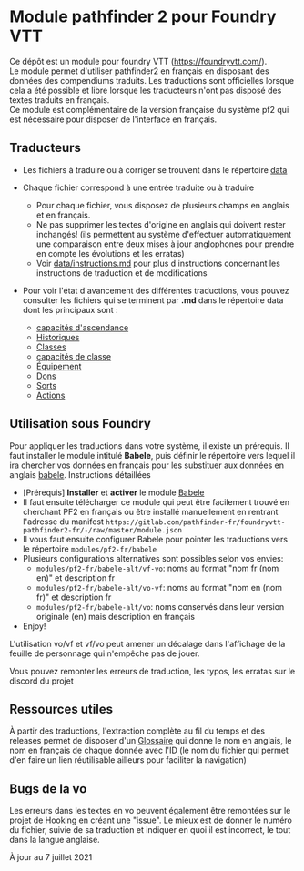 # Module pathfinder 2 pour Foundry VTT

Ce dépôt est un module pour foundry VTT (https://foundryvtt.com/).  
Le module permet d'utiliser pathfinder2 en français en disposant des données des compendiums traduits. Les traductions sont officielles lorsque cela a été possible et libre lorsque les traducteurs n'ont pas disposé des textes traduits en français.  
Ce module est complémentaire de la version française du système pf2 qui est nécessaire pour disposer de l'interface en français.  

## Traducteurs

* Les fichiers à traduire ou à corriger se trouvent dans le répertoire [data](data/)

* Chaque fichier correspond à une entrée traduite ou à traduire
  * Pour chaque fichier, vous disposez de plusieurs champs en anglais et en français.
  * Ne pas supprimer les textes d'origine en anglais qui doivent rester inchangés! (ils permettent au système d'effectuer automatiquement une comparaison entre deux mises à jour anglophones pour prendre en compte les évolutions et les erratas)
  * Voir [data/instructions.md](data/instructions.md) pour plus d'instructions concernant les instructions de traduction et de modifications

* Pour voir l'état d'avancement des différentes traductions, vous pouvez consulter les fichiers qui se terminent par **.md** dans le répertoire data dont les principaux sont :
  * [capacités d'ascendance](data/status-ancestryfeatures.md)
  * [Historiques](data/status-backgrounds.md)
  * [Classes](data/status-classes.md)
  * [capacités de classe](data/status-classfeatures.md)
  * [Équipement](data/status-equipment.md)
  * [Dons](data/status-feats.md)
  * [Sorts](data/status-spells.md)
  * [Actions](data/status-actions.md)

## Utilisation sous Foundry

Pour appliquer les traductions dans votre système, il existe un prérequis.
Il faut installer le module intitulé **Babele**, puis définir le répertoire vers lequel il ira chercher vos données en français pour les substituer aux données en anglais [babele](babele/). Instructions détaillées
* [Prérequis] **Installer** et **activer** le module [Babele](https://gitlab.com/riccisi/foundryvtt-babele)
* Il faut ensuite télécharger ce module qui peut être facilement trouvé en cherchant PF2 en français ou être installé manuellement en rentrant l'adresse du manifest `https://gitlab.com/pathfinder-fr/foundryvtt-pathfinder2-fr/-/raw/master/module.json`
* Il vous faut ensuite configurer Babele pour pointer les traductions vers le répertoire `modules/pf2-fr/babele`
* Plusieurs configurations alternatives sont possibles selon vos envies:
  * `modules/pf2-fr/babele-alt/vf-vo`: noms au format "nom fr (nom en)" et description fr
  * `modules/pf2-fr/babele-alt/vo-vf`: noms au format "nom en (nom fr)" et description fr
  * `modules/pf2-fr/babele-alt/vo`: noms conservés dans leur version originale (en) mais description en français
* Enjoy!

L'utilisation vo/vf et vf/vo peut amener un décalage dans l'affichage de la feuille de personnage qui n'empêche pas de jouer.

Vous pouvez remonter les erreurs de traduction, les typos, les erratas sur le discord du projet

## Ressources utiles
À partir des traductions, l'extraction complète au fil du temps et des releases permet de disposer d'un [Glossaire](data/dictionnaire.md) qui donne le nom en anglais, le nom en français de chaque donnée avec l'ID (le nom du fichier qui permet d'en faire un lien réutilisable ailleurs pour faciliter la navigation)

## Bugs de la vo
Les erreurs dans les textes en vo peuvent également être remontées sur le projet de Hooking en créant une "issue". Le mieux est de donner le numéro du fichier, suivie de sa traduction et indiquer en quoi il est incorrect, le tout dans la langue anglaise.

À jour au 7 juillet 2021

